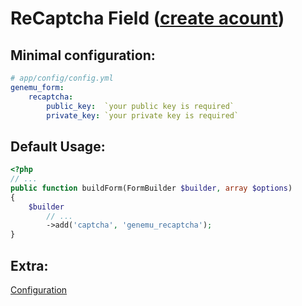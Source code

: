 # ReCaptcha Field ([create acount](http://www.google.com/recaptcha))

## Minimal configuration:

``` yml
# app/config/config.yml
genemu_form:
    recaptcha:
        public_key:  `your public key is required`
        private_key: `your private key is required`
```

## Default Usage:

``` php
<?php
// ...
public function buildForm(FormBuilder $builder, array $options)
{
    $builder
        // ...
        ->add('captcha', 'genemu_recaptcha');
}
```

## Extra:

[Configuration](https://github.com/genemu/GenemuFormBundle/blob/master/Resources/doc/recaptcha/default.md)
